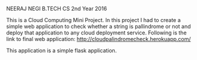 
NEERAJ NEGI
B.TECH CS 2nd Year
2016

This is a Cloud Computing Mini Project.
In this project I had to create a simple web application to check whether a string is pallindrome or not and deploy
that application to any cloud deployment service.
Following is the link to final web application:
http://cloudpalindromecheck.herokuapp.com/

This application is a simple flask application.
